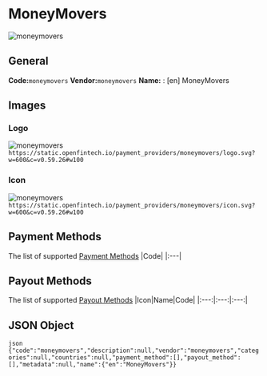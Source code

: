 # MoneyMovers 
![moneymovers](https://static.openfintech.io/payment_providers/moneymovers/logo.svg?w=600&c=v0.59.26#w100) 
## General 
**Code:**`moneymovers` 
**Vendor:**`moneymovers` 
**Name:** 
:	[en] MoneyMovers 
## Images 
### Logo 
![moneymovers](https://static.openfintech.io/payment_providers/moneymovers/logo.svg?w=600&c=v0.59.26#w100) 
``` https://static.openfintech.io/payment_providers/moneymovers/logo.svg?w=600&c=v0.59.26#w100 ``` 
### Icon 
![moneymovers](https://static.openfintech.io/payment_providers/moneymovers/icon.svg?w=600&c=v0.59.26#w100) 
``` https://static.openfintech.io/payment_providers/moneymovers/icon.svg?w=600&c=v0.59.26#w100 ``` 
## Payment Methods 
The list of supported [Payment Methods](#) 
|Code| 
|:---| 
 
## Payout Methods 
The list of supported [Payout Methods](#) 
|Icon|Name|Code| 
|:---:|:---:|:---:| 
 
## JSON Object 
```json {"code":"moneymovers","description":null,"vendor":"moneymovers","categories":null,"countries":null,"payment_method":[],"payout_method":[],"metadata":null,"name":{"en":"MoneyMovers"}} ``` 
